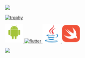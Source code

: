![](http://github-profile-summary-cards.vercel.app/api/cards/repos-per-language?username=hiroyuki0402&theme=aura_dark)

[![trophy](https://github-profile-trophy.vercel.app/?username=hiroyuki0402&theme=dark_lover&column=7)](https://github.com/hiroyuki0402?tab=repositories)

<p align="left"> <a href="https://developer.android.com" target="_blank" rel="noreferrer"> <img src="https://raw.githubusercontent.com/devicons/devicon/master/icons/android/android-original-wordmark.svg" alt="android" width="60" height="60"/> </a> <a href="https://flutter.dev" target="_blank" rel="noreferrer"> <img src="https://www.vectorlogo.zone/logos/flutterio/flutterio-icon.svg" alt="flutter" width="60" height="60"/> </a> <a href="https://www.java.com" target="_blank" rel="noreferrer"> <img src="https://raw.githubusercontent.com/devicons/devicon/master/icons/java/java-original.svg" alt="java" width="60" height="60"/> </a> <a href="https://developer.apple.com/swift/" target="_blank" rel="noreferrer"> <img src="https://raw.githubusercontent.com/devicons/devicon/master/icons/swift/swift-original.svg" alt="swift" width="60" height="60"/> </a> </p>


![](https://komarev.com/ghpvc/?username=hiroyuki0402&color=blue)
